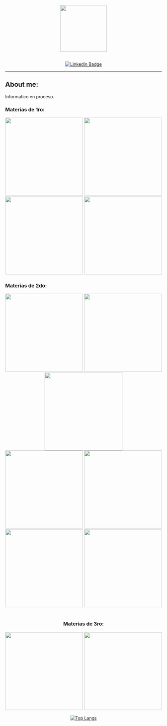 <div id="header" align="center">
  <img src="https://media.giphy.com/media/2IudUHdI075HL02Pkk/giphy.gif" height="150" />
</div>

<br>

<div id="badges" align="center">
  
  [![Linkedin Badge](https://img.shields.io/badge/-Joaquin-blue?style=flat&logo=Linkedin&logoColor=white)](https://www.linkedin.com/in/joaqu%C3%ADn-emanuel-santa-cruz-a7594b24b/)
  
</div>

---
## About me:
  Informatico en proceso.

  ### Materias de 1ro:
  
  <div align="center">
    <a href="https://github.com/joaquinsantacruz/CADP"><img width="250" src="https://denvercoder1-github-readme-stats.vercel.app/api/pin/?username=joaquinsantacruz&repo=CADP&theme=dark"></a>
    <a href="https://github.com/joaquinsantacruz/Organizacion-de-Computadoras"><img width="250" src="https://denvercoder1-github-readme-stats.vercel.app/api/pin/?username=joaquinsantacruz&repo=Organizacion-de-Computadoras&theme=dark"></a>
<br>
    <a href="https://github.com/joaquinsantacruz/Arquitectura-de-Computadoras"><img width="250" src="https://denvercoder1-github-readme-stats.vercel.app/api/pin/?username=joaquinsantacruz&repo=Arquitectura-de-Computadoras&theme=dark"></a>
    <a href="https://github.com/joaquinsantacruz/Taller-de-Programacion"><img width="250" src="https://denvercoder1-github-readme-stats.vercel.app/api/pin/?username=joaquinsantacruz&repo=Taller-de-Programacion&theme=dark"></a>
  </div>
  
  ### Materias de 2do:
  
  <div align="center">
  <a href="https://github.com/joaquinsantacruz/AyED"><img width="250" src="https://denvercoder1-github-readme-stats.vercel.app/api/pin/?username=joaquinsantacruz&repo=AyED&theme=dark"></a>
  <a href="https://github.com/joaquinsantacruz/FOD"><img width="250" src="https://denvercoder1-github-readme-stats.vercel.app/api/pin/?username=joaquinsantacruz&repo=FOD&theme=dark"></a>
  <a href="https://github.com/joaquinsantacruz/Seminario-de-Lenguajes-.NET"><img width="250" src="https://denvercoder1-github-readme-stats.vercel.app/api/pin/?username=joaquinsantacruz&repo=Seminario-de-Lenguajes-.NET&theme=dark"></a>
<br>
  <a href="https://github.com/joaquinsantacruz/DBD"><img width="250" src="https://denvercoder1-github-readme-stats.vercel.app/api/pin/?username=joaquinsantacruz&repo=DBD&theme=dark"></a>
  <a href="https://github.com/joaquinsantacruz/ING1"><img width="250" src="https://denvercoder1-github-readme-stats.vercel.app/api/pin/?username=joaquinsantacruz&repo=ING1&theme=dark"></a>
  <a href="https://github.com/joaquinsantacruz/ISO"><img width="250" src="https://denvercoder1-github-readme-stats.vercel.app/api/pin/?username=joaquinsantacruz&repo=ISO&theme=dark"></a>
  <a href="https://github.com/joaquinsantacruz/OO1"><img width="250" src="https://denvercoder1-github-readme-stats.vercel.app/api/pin/?username=joaquinsantacruz&repo=OO1&theme=dark"></a>
  </div>
  
<br>

  <div align="center">

  ### Materias de 3ro:
  
  <div align="center">
    <a href="https://github.com/joaquinsantacruz/OO2"><img width="250" src="https://denvercoder1-github-readme-stats.vercel.app/api/pin/?username=joaquinsantacruz&repo=OO2&theme=dark"></a>
    <a href="https://github.com/manueldiaslourenco/Ingenier-a-en-software-2"><img width="250" src="https://denvercoder1-github-readme-stats.vercel.app/api/pin/?username=manueldiaslourenco&repo=Ingenier-a-en-software-2&theme=dark"></a>
  <div align="center">
  
  [![Top Langs](https://github-readme-stats.vercel.app/api/top-langs/?username=joaquinsantacruz&layout=compact&theme=vision-friendly-dark)](https://github.com/anuraghazra/github-readme-stats)
  
  </div>

